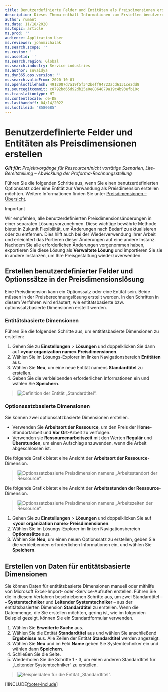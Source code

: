 ```yaml
---
title: Benutzerdefinierte Felder und Entitäten als Preisdimensionen erstellen
description: Dieses Thema enthält Informationen zum Erstellen benutzerdefinierter Optionssätze oder Entitäten.
author: rumant
ms.date: 11/18/2020
ms.topic: article
ms.prod: ''
audience: Application User
ms.reviewer: johnmichalak
ms.search.scope: ''
ms.custom: ''
ms.assetid: ''
ms.search.region: Global
ms.search.industry: Service industries
ms.author: suvaidya
ms.dyn365.ops.version: ''
ms.search.validFrom: 2020-10-01
ms.openlocfilehash: 4912087d7a19f5f342beff94723acd6131ce2dd8
ms.sourcegitcommit: c0792bd65d92db25e0e8864879a19c4b93efb10c
ms.translationtype: HT
ms.contentlocale: de-DE
ms.lasthandoff: 04/14/2022
ms.locfileid: "8580685"
---
```

# <a name="create-custom-fields-and-entities-as-pricing-dimensions"></a>Benutzerdefinierte Felder und Entitäten als Preisdimensionen erstellen

_**Gilt für:** Projektvorgänge für Ressourcen/nicht vorrätige Szenarien, Lite-Bereitstellung – Abwicklung der Proforma-Rechnungsstellung_

Führen Sie die folgenden Schritte aus, wenn Sie einen benutzerdefinierten Optionssatz oder eine Entität zur Verwandung als Preisdimension erstellen möchten. Weitere Informationen finden Sie unter [Preisdimensionen – Übersicht](pricing-dimensions-overview.md).  

> [!IMPORTANT]
> Wir empfehlen, alle benutzerdefinierten Preisdimensionsänderungen in einer separaten Lösung vorzunehmen. Diese wichtige bewährte Methode bietet in Zukunft Flexibilität, um Änderungen nach Bedarf zu aktualisieren oder zu entfernen. Dies hilft auch bei der Wiederverwendung Ihrer Arbeit und erleichtert das Portieren dieser Änderungen auf eine andere Instanz. Nachdem Sie alle erforderlichen Änderungen vorgenommen haben, exportieren Sie diese Lösung als **Verwaltete Lösung** und importieren Sie sie in andere Instanzen, um Ihre Preisgestaltung wiederzuverwenden.

  
## <a name="create-custom-fields-and-option-sets-in-the-pricing-dimension-solution"></a>Erstellen benutzerdefinierter Felder und Optionssätze in der Preisdimensionslösung

Eine Preisdimension kann ein Optionssatz oder eine Entität sein. Beide müssen in der Preisberechnungslösung erstellt werden. In den Schritten in diesem Verfahren wird erläutert, wie entitätsbasierte bzw. optionssatzbasierte Dimensionen erstellt werden.

### <a name="entity-based-dimensions"></a>Entitätsbasierte Dimensionen
Führen Sie die folgenden Schritte aus, um entitätsbasierte Dimensionen zu erstellen:

1. Gehen Sie zu **Einstellungen** > **Lösungen** und doppelklicken Sie dann auf **\<your organization name> Preisdimensionen**.
2. Wählen Sie im Lösungs-Explorer im linken Navigationsbereich **Entitäten** aus.
3. Wählen Sie **Neu**, um eine neue Entität namens **Standardtitel** zu erstellen. 
4. Geben Sie die verbleibenden erforderlichen Informationen ein und wählen Sie **Speichern**.

> ![Definition der Entität „Standardtitel“.](media/Standard-Title-entity-definition.png)

### <a name="option-set-based-dimensions"></a>Optionssatzbasierte Dimensionen 
Sie können zwei optionssatzbasierte Dimensionen erstellen. 

- Verwenden Sie **Arbeitsort der Ressource**, um den Preis der **Home**-Standortarbeit und **Vor Ort**-Arbeit zu verfolgen. 
- Verwenden sie **Ressourcenarbeitszeit** mit den Werten **Regulär** und **Überstunden**, um einen Aufschlag anzuwenden, wenn die Arbeit abgeschlossen ist.

Die folgende Grafik bietet eine Ansicht der **Arbeitsort der Ressource**-Dimension. 

> ![Optionssatzbasierte Preisdimension namens „Arbeitsstandort der Ressource“.](media/Option-set-PD-called-Resource-Work-Location.png)

Die folgende Grafik bietet eine Ansicht der **Arbeitsstunden der Ressource**-Dimension. 

> ![Optionssatzbasierte Preisdimension namens „Arbeitszeiten der Ressource“.](media/Option-set-PD-called-Resource-Work-Hours.png)

1. Gehen Sie zu **Einstellungen** > **Lösungen** und doppelklicken Sie auf  **\<your organization name> Preisdimensionen**. 
2. Wählen Sie im Lösungs-Explorer im linken Navigationsbereich **Optionssätze** aus. 
3. Wählen Sie **Neu**, um einen neuen Optionssatz zu erstellen, geben Sie die verbleibenden erforderlichen Informationen ein, und wählen Sie **Speichern**.

## <a name="create-data-for-entity-based-dimensions"></a>Erstellen von Daten für entitätsbasierte Dimensionen

Sie können Daten für entitätsbasierte Dimensionen manuell oder mithilfe von Microsoft Excel-Import- oder -Service-Aufrufen erstellen. Führen Sie die in diesem Verfahren beschriebenen Schritte aus, um zwei Standardtitel – **- Systemtechniker** und **Leitender Systemtechniker** – aus der entitätsbasierten Dimension **Standardtitel** zu erstellen. Wenn die Datenmenge, die Sie erstellen möchten, gering ist, wie im folgenden Beispiel gezeigt, können Sie ein Standardformular verwenden.

1. Wählen Sie **Erweiterte Suche** aus.
2. Wählen Sie die Entität **Standardtitel** aus und wählen Sie anschließend **Ergebnisse** aus. Alle Zeilen der Entität **Standardtitel** werden angezeigt.
3. Wählen Sie **Neu** und im Feld **Name** geben Sie Systemtechniker ein und wählen dann **Speichern**.
4. Schließen Sie die Seite. 
5. Wiederholen Sie die Schritte 1 - 3, um einen anderen Standardtitel für „Leitender Systemtechniker“ zu erstellen.

> ![Beispieldaten für die Entität „Standardtitel“.](media/ST-data.png)


[!INCLUDE[footer-include](../includes/footer-banner.md)]